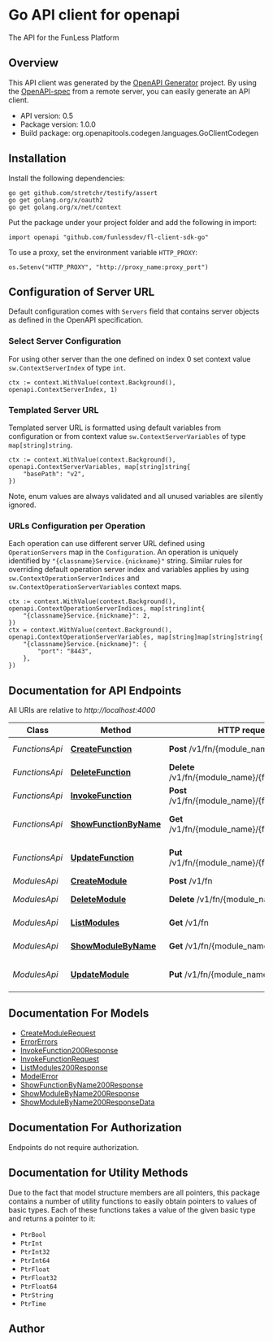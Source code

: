 # Go API client for openapi

The API for the FunLess Platform

## Overview
This API client was generated by the [OpenAPI Generator](https://openapi-generator.tech) project.  By using the [OpenAPI-spec](https://www.openapis.org/) from a remote server, you can easily generate an API client.

- API version: 0.5
- Package version: 1.0.0
- Build package: org.openapitools.codegen.languages.GoClientCodegen

## Installation

Install the following dependencies:

```shell
go get github.com/stretchr/testify/assert
go get golang.org/x/oauth2
go get golang.org/x/net/context
```

Put the package under your project folder and add the following in import:

```golang
import openapi "github.com/funlessdev/fl-client-sdk-go"
```

To use a proxy, set the environment variable `HTTP_PROXY`:

```golang
os.Setenv("HTTP_PROXY", "http://proxy_name:proxy_port")
```

## Configuration of Server URL

Default configuration comes with `Servers` field that contains server objects as defined in the OpenAPI specification.

### Select Server Configuration

For using other server than the one defined on index 0 set context value `sw.ContextServerIndex` of type `int`.

```golang
ctx := context.WithValue(context.Background(), openapi.ContextServerIndex, 1)
```

### Templated Server URL

Templated server URL is formatted using default variables from configuration or from context value `sw.ContextServerVariables` of type `map[string]string`.

```golang
ctx := context.WithValue(context.Background(), openapi.ContextServerVariables, map[string]string{
	"basePath": "v2",
})
```

Note, enum values are always validated and all unused variables are silently ignored.

### URLs Configuration per Operation

Each operation can use different server URL defined using `OperationServers` map in the `Configuration`.
An operation is uniquely identified by `"{classname}Service.{nickname}"` string.
Similar rules for overriding default operation server index and variables applies by using `sw.ContextOperationServerIndices` and `sw.ContextOperationServerVariables` context maps.

```golang
ctx := context.WithValue(context.Background(), openapi.ContextOperationServerIndices, map[string]int{
	"{classname}Service.{nickname}": 2,
})
ctx = context.WithValue(context.Background(), openapi.ContextOperationServerVariables, map[string]map[string]string{
	"{classname}Service.{nickname}": {
		"port": "8443",
	},
})
```

## Documentation for API Endpoints

All URIs are relative to *http://localhost:4000*

Class | Method | HTTP request | Description
------------ | ------------- | ------------- | -------------
*FunctionsApi* | [**CreateFunction**](docs/FunctionsApi.md#createfunction) | **Post** /v1/fn/{module_name} | Create new function
*FunctionsApi* | [**DeleteFunction**](docs/FunctionsApi.md#deletefunction) | **Delete** /v1/fn/{module_name}/{function_name} | Delete function
*FunctionsApi* | [**InvokeFunction**](docs/FunctionsApi.md#invokefunction) | **Post** /v1/fn/{module_name}/{function_name} | Invoke function
*FunctionsApi* | [**ShowFunctionByName**](docs/FunctionsApi.md#showfunctionbyname) | **Get** /v1/fn/{module_name}/{function_name} | Show function info
*FunctionsApi* | [**UpdateFunction**](docs/FunctionsApi.md#updatefunction) | **Put** /v1/fn/{module_name}/{function_name} | Update function code
*ModulesApi* | [**CreateModule**](docs/ModulesApi.md#createmodule) | **Post** /v1/fn | Create
*ModulesApi* | [**DeleteModule**](docs/ModulesApi.md#deletemodule) | **Delete** /v1/fn/{module_name} | Delete module
*ModulesApi* | [**ListModules**](docs/ModulesApi.md#listmodules) | **Get** /v1/fn | List modules
*ModulesApi* | [**ShowModuleByName**](docs/ModulesApi.md#showmodulebyname) | **Get** /v1/fn/{module_name} | Show module info
*ModulesApi* | [**UpdateModule**](docs/ModulesApi.md#updatemodule) | **Put** /v1/fn/{module_name} | Update module name


## Documentation For Models

 - [CreateModuleRequest](docs/CreateModuleRequest.md)
 - [ErrorErrors](docs/ErrorErrors.md)
 - [InvokeFunction200Response](docs/InvokeFunction200Response.md)
 - [InvokeFunctionRequest](docs/InvokeFunctionRequest.md)
 - [ListModules200Response](docs/ListModules200Response.md)
 - [ModelError](docs/ModelError.md)
 - [ShowFunctionByName200Response](docs/ShowFunctionByName200Response.md)
 - [ShowModuleByName200Response](docs/ShowModuleByName200Response.md)
 - [ShowModuleByName200ResponseData](docs/ShowModuleByName200ResponseData.md)


## Documentation For Authorization

 Endpoints do not require authorization.


## Documentation for Utility Methods

Due to the fact that model structure members are all pointers, this package contains
a number of utility functions to easily obtain pointers to values of basic types.
Each of these functions takes a value of the given basic type and returns a pointer to it:

* `PtrBool`
* `PtrInt`
* `PtrInt32`
* `PtrInt64`
* `PtrFloat`
* `PtrFloat32`
* `PtrFloat64`
* `PtrString`
* `PtrTime`

## Author



